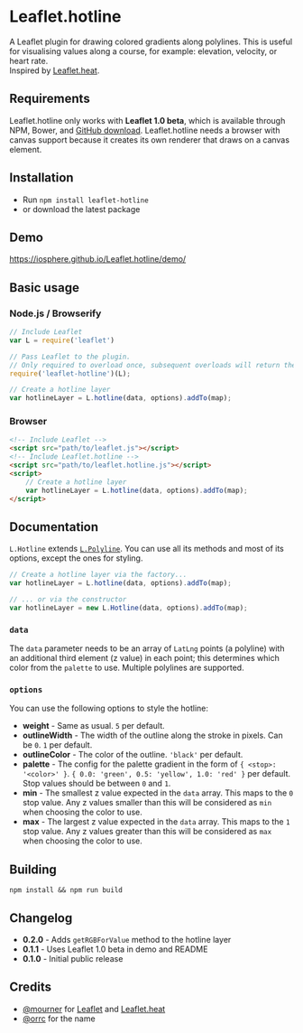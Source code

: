 # Leaflet.hotline

A Leaflet plugin for drawing colored gradients along polylines. This is useful for visualising values along a course, for example: elevation, velocity, or heart rate.  
Inspired by [Leaflet.heat](https://github.com/Leaflet/Leaflet.heat/).


## Requirements

Leaflet.hotline only works with **Leaflet 1.0 beta**, which is available through NPM, Bower, and [GitHub download](https://github.com/Leaflet/Leaflet/archive/v1.0.0-beta.1.zip).
Leaflet.hotline needs a browser with canvas support because it creates its own renderer that draws on a canvas element.


## Installation

* Run `npm install leaflet-hotline`
* or download the latest package


## Demo

<https://iosphere.github.io/Leaflet.hotline/demo/>


## Basic usage

### Node.js / Browserify

```js
// Include Leaflet
var L = require('leaflet')

// Pass Leaflet to the plugin.
// Only required to overload once, subsequent overloads will return the same instance.
require('leaflet-hotline')(L);

// Create a hotline layer
var hotlineLayer = L.hotline(data, options).addTo(map);
```

### Browser

```html
<!-- Include Leaflet -->
<script src="path/to/leaflet.js"></script>
<!-- Include Leaflet.hotline -->
<script src="path/to/leaflet.hotline.js"></script>
<script>
	// Create a hotline layer
	var hotlineLayer = L.hotline(data, options).addTo(map);
</script>
```


## Documentation

`L.Hotline` extends [`L.Polyline`](http://leafletjs.com/reference.html#polyline). You can use all its methods and most of its options, except the ones for styling.

```js
// Create a hotline layer via the factory...
var hotlineLayer = L.hotline(data, options).addTo(map);

// ... or via the constructor
var hotlineLayer = new L.Hotline(data, options).addTo(map);
```

### `data`

The `data` parameter needs to be an array of `LatLng` points (a polyline) with an additional third element (z value) in each point; this determines which color from the `palette` to use. Multiple polylines are supported.

### `options`

You can use the following options to style the hotline:

- **weight** - Same as usual. `5` per default.
- **outlineWidth** - The width of the outline along the stroke in pixels. Can be `0`. `1` per default.
- **outlineColor** - The color of the outline. `'black'` per default.
- **palette** - The config for the palette gradient in the form of `{ <stop>: '<color>' }`. `{ 0.0: 'green', 0.5: 'yellow', 1.0: 'red' }` per default. Stop values should be between `0` and `1`.
- **min** - The smallest z value expected in the `data` array. This maps to the `0` stop value. Any z values smaller than this will be considered as `min` when choosing the color to use.
- **max** - The largest z value expected in the `data` array. This maps to the `1` stop value. Any z values greater than this will be considered as `max` when choosing the color to use.


## Building

`npm install && npm run build`


## Changelog

- **0.2.0** - Adds `getRGBForValue` method to the hotline layer
- **0.1.1** - Uses Leaflet 1.0 beta in demo and README
- **0.1.0** - Initial public release


## Credits

* [@mourner](https://github.com/mourner) for [Leaflet](https://github.com/Leaflet/Leaflet/) and [Leaflet.heat](https://github.com/Leaflet/Leaflet.heat/)
* [@orrc](https://github.com/orrc) for the name
